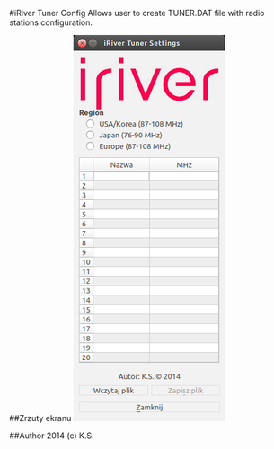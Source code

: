 #iRiver Tuner Config
Allows user to create TUNER.DAT file with radio stations configuration.

##Zrzuty ekranu
![Main Window](https://raw.githubusercontent.com/dasdwe/iRiver-Tuner-Config/screenshots/img/main_window.png "Main Window")

##Author
2014 (c) K.S.
